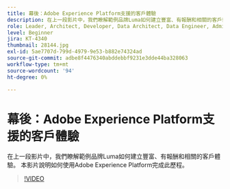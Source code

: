 ```yaml
---
title: 幕後：Adobe Experience Platform支援的客戶體驗
description: 在上一段影片中，我們瞭解範例品牌Luma如何建立豐富、有報酬和相關的客戶體驗。 本影片說明如何使用Adobe Experience Platform完成此歷程。
role: Leader, Architect, Developer, Data Architect, Data Engineer, Admin, User
level: Beginner
jira: KT-4340
thumbnail: 28144.jpg
exl-id: 5ae7707d-799d-4979-9e53-b882e74324ad
source-git-commit: adbe8f4476340abddebbf9231e3dde44ba328063
workflow-type: tm+mt
source-wordcount: '94'
ht-degree: 0%

---
```


# 幕後：Adobe Experience Platform支援的客戶體驗

在上一段影片中，我們瞭解範例品牌Luma如何建立豐富、有報酬和相關的客戶體驗。 本影片說明如何使用Adobe Experience Platform完成此歷程。

>[!VIDEO](https://video.tv.adobe.com/v/28144?quality=12&learn=on)

